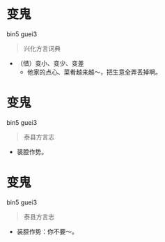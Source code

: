 # 变鬼
bin5 guei3
> 兴化方言词典
- （借）变小、变少、变差
  - 他家的点心、菜肴越来越～，把生意全弄丢掉啊。

# 变鬼
bin5 guei3
> 泰县方言志
- 装腔作势。

# 变鬼
bin5 guei3
> 泰县方言志
- 装腔作势：你不要～。
